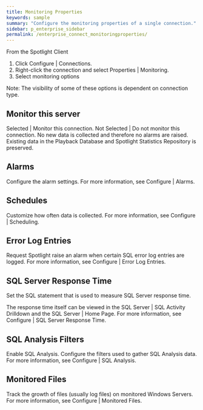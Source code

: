 ```yaml
---
title: Monitoring Properties
keywords: sample
summary: "Configure the monitoring properties of a single connection."
sidebar: p_enterprise_sidebar
permalink: /enterprise_connect_monitoringproperties/
---
```




From the Spotlight Client

1. Click Configure \| Connections.
2. Right-click the connection and select Properties \| Monitoring.
3. Select monitoring options

Note: The visibility of some of these options is dependent on connection type.

## Monitor this server

Selected | Monitor this connection.
Not Selected | Do not monitor this connection. No new data is collected and therefore no alarms are raised. Existing data in the Playback Database and Spotlight Statistics Repository is preserved.

## Alarms

Configure the alarm settings. For more information, see Configure \| Alarms.

## Schedules

Customize how often data is collected. For more information, see Configure \| Scheduling.

## Error Log Entries

Request Spotlight raise an alarm when certain SQL error log entries are logged. For more information, see Configure \| Error Log Entries.

## SQL Server Response Time

Set the SQL statement that is used to measure SQL Server response time.

The response time itself can be viewed in the SQL Server \| SQL Activity Drilldown and the SQL Server \| Home Page. For more information, see Configure \| SQL Server Response Time.

## SQL Analysis Filters

Enable SQL Analysis. Configure the filters used to gather SQL Analysis data. For more information, see Configure \| SQL Analysis.

## Monitored Files

Track the growth of files (usually log files) on monitored Windows Servers. For more information, see Configure \| Monitored Files.
